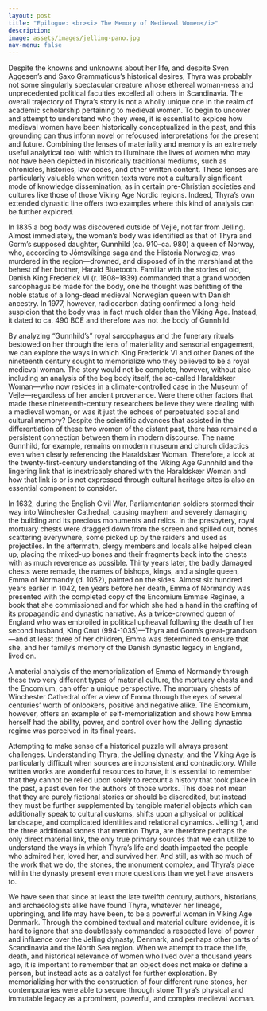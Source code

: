 ```yaml
---
layout: post
title: "Epilogue: <br><i> The Memory of Medieval Women</i>"
description: 
image: assets/images/jelling-pano.jpg
nav-menu: false
---
```



Despite the knowns and unknowns about her life, and despite Sven Aggesen’s and Saxo Grammaticus’s historical desires, Thyra was probably not some singularly spectacular creature whose ethereal woman-ness and unprecedented political faculties excelled all others in Scandinavia. The overall trajectory of Thyra’s story is not a wholly unique one in the realm of academic scholarship pertaining to medieval women. To begin to uncover and attempt to understand who they were, it is essential to explore how medieval women have been historically conceptualized in the past, and this grounding can thus inform novel or refocused interpretations for the present and future. Combining the lenses of materiality and memory is an extremely useful analytical tool with which to illuminate the lives of women who may not have been depicted in historically traditional mediums, such as chronicles, histories, law codes, and other written content. These lenses are particularly valuable when written texts were not a culturally significant mode of knowledge dissemination, as in certain pre-Christian societies and cultures like those of those Viking Age Nordic regions. Indeed, Thyra’s own extended dynastic line offers two examples where this kind of analysis can be further explored.

In 1835 a bog body was discovered outside of Vejle, not far from Jelling. Almost immediately, the woman’s body was identified as that of Thyra and Gorm’s supposed daughter, Gunnhild (ca. 910–ca. 980) a queen of Norway, who, according to Jómsvíkinga saga and the Historia Norwegiæ, was murdered in the region—drowned, and disposed of in the marshland at the behest of her brother, Harald Bluetooth. Familiar with the stories of old, Danish King Frederick VI (r. 1808–1839) commanded that a grand wooden sarcophagus be made for the body, one he thought was befitting of the noble status of a long-dead medieval Norwegian queen with Danish ancestry. In 1977, however, radiocarbon dating confirmed a long-held suspicion that the body was in fact much older than the Viking Age. Instead, it dated to ca. 490 BCE and therefore was not the body of Gunnhild. 

By analyzing “Gunnhild’s” royal sarcophagus and the funerary rituals bestowed on her through the lens of materiality and sensorial engagement, we can explore the ways in which King Frederick VI and other Danes of the nineteenth century sought to memorialize who they believed to be a royal medieval woman. The story would not be complete, however, without also including an analysis of the bog body itself, the so-called Haraldskær Woman—who now resides in a climate-controlled case in the Museum of Vejle—regardless of her ancient provenance. Were there other factors that made these nineteenth-century researchers believe they were dealing with a medieval woman, or was it just the echoes of perpetuated social and cultural memory? Despite the scientific advances that assisted in the differentiation of these two women of the distant past, there has remained a persistent connection between them in modern discourse. The name Gunnhild, for example, remains on modern museum and church didactics even when clearly referencing the Haraldskær Woman. Therefore, a look at the twenty-first-century understanding of the Viking Age Gunnhild and the lingering link that is inextricably shared with the Haraldskær Woman and how that link is or is not expressed through cultural heritage sites is also an essential component to consider.

In 1632, during the English Civil War, Parliamentarian soldiers stormed their way into Winchester Cathedral, causing mayhem and severely damaging the building and its precious monuments and relics. In the presbytery, royal mortuary chests were dragged down from the screen and spilled out, bones scattering everywhere, some picked up by the raiders and used as projectiles. In the aftermath, clergy members and locals alike helped clean up, placing the mixed-up bones and their fragments back into the chests with as much reverence as possible. Thirty years later, the badly damaged chests were remade, the names of bishops, kings, and a single queen, Emma of Normandy (d. 1052), painted on the sides. Almost six hundred years earlier in 1042, ten years before her death, Emma of Normandy was presented with the completed copy of the Encomium Emmae Reginae, a book that she commissioned and for which she had a hand in the crafting of its propagandic and dynastic narrative. As a twice-crowned queen of England who was embroiled in political upheaval following the death of her second husband, King Cnut (994-1035)—Thyra and Gorm’s great-grandson—and at least three of her children, Emma was determined to ensure that she, and her family’s memory of the Danish dynastic legacy in England, lived on.

A material analysis of the memorialization of Emma of Normandy through these two very different types of material culture, the mortuary chests and the Encomium, can offer a unique perspective. The mortuary chests of Winchester Cathedral offer a view of Emma through the eyes of several centuries’ worth of onlookers, positive and negative alike. The Encomium, however, offers an example of self-memorialization and shows how Emma herself had the ability, power, and control over how the Jelling dynastic regime was perceived in its final years.

Attempting to make sense of a historical puzzle will always present challenges. Understanding Thyra, the Jelling dynasty, and the Viking Age is particularly difficult when sources are inconsistent and contradictory. While written works are wonderful resources to have, it is essential to remember that they cannot be relied upon solely to recount a history that took place in the past, a past even for the authors of those works. This does not mean that they are purely fictional stories or should be discredited, but instead they must be further supplemented by tangible material objects which can additionally speak to cultural customs, shifts upon a physical or political landscape, and complicated identities and relational dynamics. Jelling 1, and the three additional stones that mention Thyra, are therefore perhaps the only direct material link, the only true primary sources that we can utilize to understand the ways in which Thyra’s life and death impacted the people who admired her, loved her, and survived her. And still, as with so much of the work that we do, the stones, the monument complex, and Thyra’s place within the dynasty present even more questions than we yet have answers to.
 
We have seen that since at least the late twelfth century, authors, historians, and archaeologists alike have found Thyra, whatever her lineage, upbringing, and life may have been, to be a powerful woman in Viking Age Denmark. Through the combined textual and material culture evidence, it is hard to ignore that she doubtlessly commanded a respected level of power and influence over the Jelling dynasty, Denmark, and perhaps other parts of Scandinavia and the North Sea region. When we attempt to trace the life, death, and historical relevance of women who lived over a thousand years ago, it is important to remember that an object does not make or define a person, but instead acts as a catalyst for further exploration. By memorializing her with the construction of four different rune stones, her contemporaries were able to secure through stone Thyra’s physical and immutable legacy as a prominent, powerful, and complex medieval woman.
